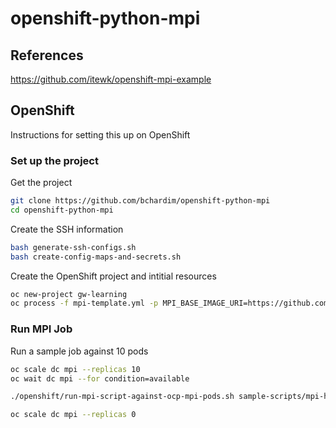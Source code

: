 # openshift-python-mpi

## References
https://github.com/itewk/openshift-mpi-example

## OpenShift
Instructions for setting this up on OpenShift

### Set up the project

Get the project
```bash
git clone https://github.com/bchardim/openshift-python-mpi
cd openshift-python-mpi
```
Create the SSH information
```bash
bash generate-ssh-configs.sh
bash create-config-maps-and-secrets.sh
```
Create the OpenShift project and intitial resources
```bash
oc new-project gw-learning
oc process -f mpi-template.yml -p MPI_BASE_IMAGE_URI=https://github.com/bchardim/openshift-python-mpi | oc create -f -
```

### Run MPI Job

Run a sample job against 10 pods
```bash
oc scale dc mpi --replicas 10
oc wait dc mpi --for condition=available

./openshift/run-mpi-script-against-ocp-mpi-pods.sh sample-scripts/mpi-hello-world.py

oc scale dc mpi --replicas 0
```
